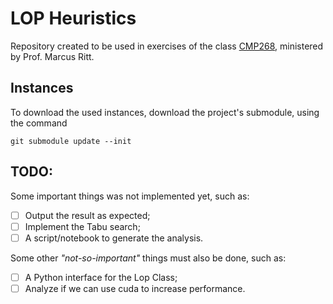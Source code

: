 # LOP Heuristics


Repository created to be used in exercises of the class
[CMP268](https://www.inf.ufrgs.br/~mrpritt/doku.php?id=cmp268:homepage),
ministered by Prof. Marcus Ritt.

## Instances

To download the used instances, download the project's submodule, using the command
```shell
git submodule update --init
```

## TODO:

Some important things was not implemented yet, such as:

- [ ] Output the result as expected;
- [ ] Implement the Tabu search;
- [ ] A script/notebook to generate the analysis.

Some other _"not-so-important"_ things must also be done,
such as:

- [ ] A Python interface for the Lop Class;
- [ ] Analyze if we can use cuda to increase performance.
